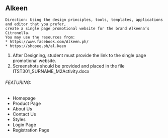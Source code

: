 ## Alkeen
                                                        
	Direction: Using the design principles, tools, templates, applications and editor that you prefer,
    create a single page promotional website for the brand Alkeena’s Citronella.
    You may use the resources from:
    * https://www.facebook.com/Alkeen.ph/
    * https://shopee.ph/al.keen

1. After Designing, student must provide the link to the single page promotional website.
2. Screenshots should be provided and placed in the file ITST301_SURNAME_M2Activity.docx

###### FEATURING:
* Homepage
* Product Page
* About Us
* Contact Us
* Styles
* Login Page
* Registration Page
